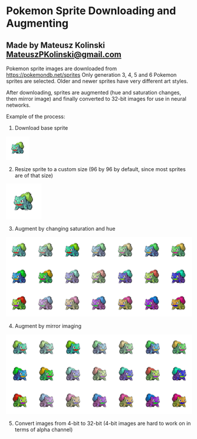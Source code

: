 # Pokemon Sprite Downloading and Augmenting
## Made by Mateusz Kolinski MateuszPKolinski@gmail.com

Pokemon sprite images are downloaded from https://pokemondb.net/sprites
Only generation 3, 4, 5 and 6 Pokemon sprites are selected. Older and newer sprites have very different art styles.

After downloading, sprites are augmented (hue and saturation changes, then mirror image) and finally converted to 32-bit images for use in neural networks.

Example of the process:

1. Download base sprite
   
![Base Bulbasaur Sprite](assets/1Bulbasaur.png)

2. Resize sprite to a custom size (96 by 96 by default, since most sprites are of that size)

![Base Bulbasaur Sprite](assets/1BulbasaurResized.png)

3. Augment by changing saturation and hue

![Base Bulbasaur Sprite](assets/BulbasaurGrid.png)

4. Augment by mirror imaging

![Base Bulbasaur Sprite](assets/BulbasaurGridMI.png)

5. Convert images from 4-bit to 32-bit (4-bit images are hard to work on in terms of alpha channel)
